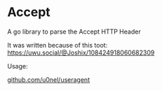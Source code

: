 # Accept

A go library to parse the Accept HTTP Header

It was written because of this toot: https://uwu.social/@Joshix/108424918060682309

Usage:

[github.com/u0nel/useragent](https://github.com/u0nel/useragent)
